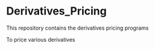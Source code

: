 # Derivatives_Pricing
This repository contains the derivatives pricing programs

To price various derivatives 
